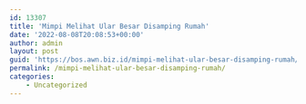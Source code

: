 ```yaml
---
id: 13307
title: 'Mimpi Melihat Ular Besar Disamping Rumah'
date: '2022-08-08T20:08:53+00:00'
author: admin
layout: post
guid: 'https://bos.awn.biz.id/mimpi-melihat-ular-besar-disamping-rumah/'
permalink: /mimpi-melihat-ular-besar-disamping-rumah/
categories:
    - Uncategorized
---
```


